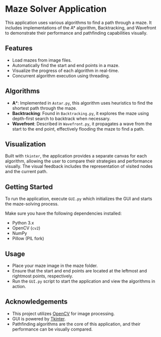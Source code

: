 # Maze Solver Application

This application uses various algorithms to find a path through a maze. It includes implementations of the A* algorithm, Backtracking, and Wavefront to demonstrate their performance and pathfinding capabilities visually.

## Features
- Load mazes from image files.
- Automatically find the start and end points in a maze.
- Visualize the progress of each algorithm in real-time.
- Concurrent algorithm execution using threading.

## Algorithms
- **A***: Implemented in `Astar.py`, this algorithm uses heuristics to find the shortest path through the maze.
- **Backtracking**: Found in `Backtracking.py`, it explores the maze using depth-first search to backtrack when necessary.
- **Wavefront**: Described in `Wavefront.py`, it propagates a wave from the start to the end point, effectively flooding the maze to find a path.

## Visualization
Built with `tkinter`, the application provides a separate canvas for each algorithm, allowing the user to compare their strategies and performance visually. The visual feedback includes the representation of visited nodes and the current path.

## Getting Started
To run the application, execute `GUI.py` which initializes the GUI and starts the maze-solving process.

Make sure you have the following dependencies installed:
- Python 3.x
- OpenCV (`cv2`)
- NumPy
- Pillow (PIL fork)

## Usage
- Place your maze image in the maze folder.
- Ensure that the start and end points are located at the leftmost and rightmost points, respectively.
- Run the `GUI.py` script to start the application and view the algorithms in action.

## Acknowledgements
- This project utilizes [OpenCV](https://opencv.org/) for image processing.
- GUI is powered by [Tkinter](https://docs.python.org/3/library/tkinter.html).
- Pathfinding algorithms are the core of this application, and their performance can be visually compared.
